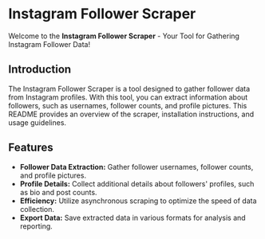 # Instagram Follower Scraper

Welcome to the **Instagram Follower Scraper** - Your Tool for Gathering Instagram Follower Data!

## Introduction

The Instagram Follower Scraper is a tool designed to gather follower data from Instagram profiles. With this tool, you can extract information about followers, such as usernames, follower counts, and profile pictures. This README provides an overview of the scraper, installation instructions, and usage guidelines.

## Features

- **Follower Data Extraction:** Gather follower usernames, follower counts, and profile pictures.
- **Profile Details:** Collect additional details about followers' profiles, such as bio and post counts.
- **Efficiency:** Utilize asynchronous scraping to optimize the speed of data collection.
- **Export Data:** Save extracted data in various formats for analysis and reporting.
